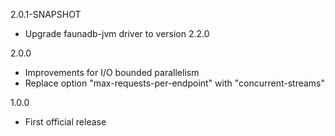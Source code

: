 2.0.1-SNAPSHOT
* Upgrade faunadb-jvm driver to version 2.2.0

2.0.0
* Improvements for I/O bounded parallelism
* Replace option "max-requests-per-endpoint" with "concurrent-streams"

1.0.0
* First official release
